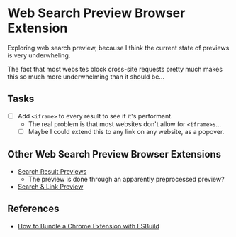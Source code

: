 # Web Search Preview Browser Extension

Exploring web search preview, because I think the current state of previews is very underwheling.

The fact that most websites block cross-site requests pretty much makes this so much more underwhelming than it should be...

## Tasks

- [ ] Add `<iframe>` to every result to see if it's performant.
  - The real problem is that most websites don't allow for `<iframe>`s...
  - [ ] Maybe I could extend this to any link on any website, as a popover.

## Other Web Search Preview Browser Extensions

- [Search Result Previews](https://chromewebstore.google.com/detail/search-result-previews/cedcejfiniojnlhlfhcppenochinijfo)
  - The preview is done through an apparently preprocessed preview?
- [Search & Link Preview](https://chromewebstore.google.com/detail/search-link-preview/mmmfofondapflhgbdidadejnechhjocm)

## References

- [How to Bundle a Chrome Extension with ESBuild](https://github.com/essentialkit/link-previews/blob/main/tools/esbuild.js)
